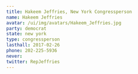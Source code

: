 ```yaml
---
title: Hakeem Jeffries, New York Congressperson
name: Hakeem Jeffries
avatar: /ui/img/avatars/Hakeem_Jeffries.jpg
party: democrat
state: new york
type: congressperson
lasthall: 2017-02-26
phone: 202-225-5936
never: 
twitter: RepJeffries
---
```

